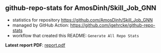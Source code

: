 ## github-repo-stats for AmosDinh/Skill_Job_GNN

- statistics for repository https://github.com/AmosDinh/Skill_Job_GNN
- managed by GitHub Action: https://github.com/jgehrcke/github-repo-stats
- workflow that created this README: `Generate All Repo Stats`

**Latest report PDF**: [report.pdf](https://github.com/AmosDinh/repo-stats/raw/github-repo-stats/AmosDinh/Skill_Job_GNN/latest-report/report.pdf)

